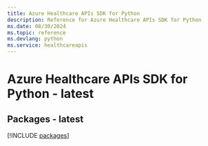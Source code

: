 ```yaml
---
title: Azure Healthcare APIs SDK for Python
description: Reference for Azure Healthcare APIs SDK for Python
ms.date: 08/30/2024
ms.topic: reference
ms.devlang: python
ms.service: healthcareapis
---
```

# Azure Healthcare APIs SDK for Python - latest
## Packages - latest
[!INCLUDE [packages](healthcare-apis-index.md)]